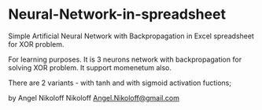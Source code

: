# Neural-Network-in-spreadsheet
Simple Artificial Neural Network with Backpropagation in Excel spreadsheet for XOR problem.

For learning purposes.
It is 3 neurons network with backpropagation for solving XOR problem.
It support momenetum also.

There are 2 variants - with tanh and with sigmoid activation fuctions;

by Angel Nikoloff Nikoloff
Angel.Nikoloff@gmail.com
